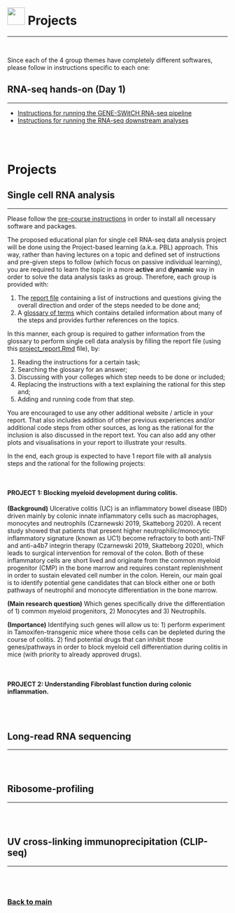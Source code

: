 # <img border="0" src="https://www.svgrepo.com/show/1025/task.svg" width="40" height="40"> Projects

***

<br/>

Since each of the 4 group themes have completely different softwares, please follow in instructions specific to each one:

## RNA-seq hands-on (Day 1)
***

- [Instructions for running the GENE-SWitCH RNA-seq pipeline](http://genoweb.toulouse.inra.fr/~sdjebali/courses/SIB_august2020/instructions/1.pipeline/)
- [Instructions for running the RNA-seq downstream analyses](http://genoweb.toulouse.inra.fr/~sdjebali/courses/SIB_august2020/instructions/2.analyses/)

<br/>

<br/>

# Projects


## Single cell RNA analysis
***

Please follow the [pre-course instructions](precourse.md) in order to install all necessary software and packages.

The proposed educational plan for single cell RNA-seq data analysis project will be done using the Project-based learning (a.k.a. PBL) approach. This way, rather than having lectures on a topic and defined set of instructions and pre-given steps to follow (which focus on passive individual learning), you are required to learn the topic in a more **active** and **dynamic** way in order to solve the data analysis tasks as group. Therefore, each group is provided with:

1. The [report file](single_cell/code/project_report.md) containing a list of instructions and questions giving the overall direction and order of the steps needed to be done and;
2. A [glossary of terms](single_cell/glossary/glossary_of_terms_single_cell.md) which contains detailed information about many of the steps and provides further references on the topics.

In this manner, each group is required to gather information from the glossary to perform single cell data analysis by filling the report file (using this [project_report.Rmd](single_cell/code/project_report.Rmd) file), by:

1. Reading the instructions for a certain task;
2. Searching the glossary for an answer;
3. Discussing with your colleges which step needs to be done or included;
4. Replacing the instructions with a text explaining the rational for this step and;
5. Adding and running code from that step.

You are encouraged to use any other additional website / article in your report. That also includes addition of other previous experiences and/or additional code steps from other sources, as long as the rational for the inclusion is also discussed in the report text. You can also add any other plots and visualisations in your report to illustrate your results.

In the end, each group is expected to have 1 report file with all analysis steps and the rational for the following projects:

<br/>

#### PROJECT 1: Blocking myeloid development during colitis.

**(Background)** Ulcerative colitis (UC) is an inflammatory bowel disease (IBD) driven mainly by colonic innate inflammatory cells such as macrophages, monocytes and neutrophils (Czarnewski 2019, Skatteborg 2020). A recent study showed that patients that present higher neutrophilic/monocytic inflammatory signature (known as UC1) become refractory to both anti-TNF and anti-a4b7 integrin therapy (Czarnewski 2019, Skatteborg 2020), which leads to surgical intervention for removal of the colon. Both of these inflammatory cells are short lived and originate from the common myeloid progenitor (CMP) in the bone marrow and requires constant replenishment in order to sustain elevated cell number in the colon. Herein, our main goal is to identify potential gene candidates that can block either one or both pathways of neutrophil and monocyte differentiation in the bone marrow.

**(Main research question)** Which genes specifically drive the differentiation of 1) common myeloid progenitors, 2) Monocytes and 3) Neutrophils.

**(Importance)** Identifying such genes will allow us to: 1) perform experiment in Tamoxifen-transgenic mice where those cells can be depleted during the course of colitis. 2) find potential drugs that can inhibit those genes/pathways in order to block myeloid cell differentiation during colitis in mice (with priority to already approved drugs).

<br/>

#### PROJECT 2: Understanding Fibroblast function during colonic inflammation.

<br/>

<br/>

## Long-read RNA sequencing
***

<br/>

<br/>

## Ribosome-profiling
***

<br/>

<br/>

## UV cross-linking immunoprecipitation (CLIP-seq)
***

<br/>

<br/>

### [Back to main](README.md)
